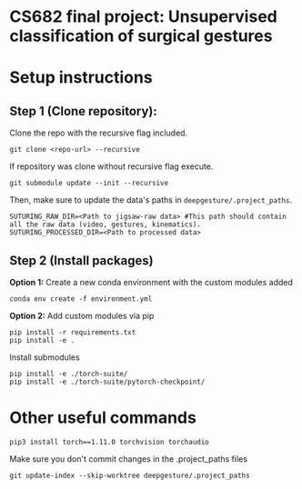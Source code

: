 # CS682 final project: Unsupervised classification of surgical gestures 

# Setup instructions

## Step 1 (Clone repository):
Clone the repo with the recursive flag included.
```
git clone <repo-url> --recursive
```
If repository was clone without recursive flag execute.
```
git submodule update --init --recursive
```
Then, make sure to update the data's paths in `deepgesture/.project_paths`.
```
SUTURING_RAW_DIR=<Path to jigsaw-raw data> #This path should contain all the raw data (video, gestures, kinematics).
SUTURING_PROCESSED_DIR=<Path to processed data>
```
## Step 2 (Install packages)
**Option 1:**
Create a new conda environment with the custom modules added
```
conda env create -f environment.yml
```
**Option 2:**
Add custom modules via pip

```
pip install -r requirements.txt
pip install -e .
```
Install submodules
```
pip install -e ./torch-suite/
pip install -e ./torch-suite/pytorch-checkpoint/
```

# Other useful commands

```
pip3 install torch==1.11.0 torchvision torchaudio
```
Make sure you don't commit changes in the .project_paths files
```
git update-index --skip-worktree deepgesture/.project_paths 
```
